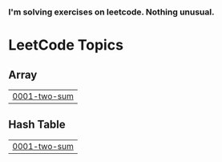 ### I'm solving exercises on leetcode. Nothing unusual.

<!---LeetCode Topics Start-->
# LeetCode Topics
## Array
|  |
| ------- |
| [0001-two-sum](https://github.com/Gushchin-A/my-kata-in-leetcode/tree/master/0001-two-sum) |
## Hash Table
|  |
| ------- |
| [0001-two-sum](https://github.com/Gushchin-A/my-kata-in-leetcode/tree/master/0001-two-sum) |
<!---LeetCode Topics End-->